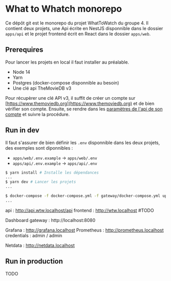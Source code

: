 # What to Whatch monorepo

Ce dépôt git est le monorepo du projet WhatToWatch du groupe 4.
Il contient deux projets, une Api écrite en NestJS disponnible dans le dossier `apps/api` et le projet frontend écrit en React dans le dossier `apps/web`.
## Prerequires

Pour lancer les projets en local il faut installer au préalable.
- Node 14
- Yarn
- Postgres (docker-compose disponnible au besoin)
- Une clé api TheMovieDB v3

Pour récupèrer une clé API v3, il suffit de créer un compte sur [https://www.themoviedb.org](https://www.themoviedb.org) et de bien vérifier son compte.
Ensuite, se rendre dans les  [paramètres de l'api de son compte](https://www.themoviedb.org/settings/api) et suivre la procédure.
## Run in dev

Il faut s'assurer de bien définir les `.env` disponnible dans les deux projets, des exemples sont diponnibles :
- `apps/web/.env.example` -> `apps/web/.env`
- `apps/api/.env.example` -> `apps/api/.env`

```bash
$ yarn install # Installe les dépendances 
...
$ yarn dev # Lancer les projets
...

$ docker-compose -f docker-compose.yml -f gateway/docker-compose.yml up -d
...
```

api : http://api.wtw.localhost/api frontend : http://wtw.localhost #TODO

Dashboard gateway : http://localhost:8080

Grafana : http://grafana.localhost Prometheus : http://prometheus.localhost
    credentials : admin / admin

Netdata : http://netdata.localhost
## Run in production

TODO